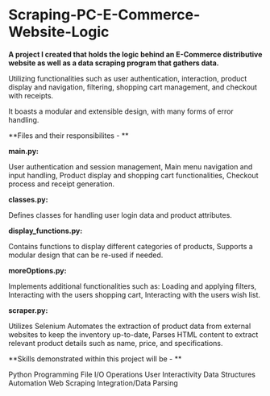 # Scraping-PC-E-Commerce-Website-Logic

**A project I created that holds the logic behind an E-Commerce distributive website as well as a data scraping program that gathers data.**

Utilizing functionalities such as user authentication, interaction, product display and navigation, filtering, shopping cart management, and checkout with receipts. 

It boasts a modular and extensible design, with many forms of error handling. 

**Files and their responsibilites - **

**main.py:**

User authentication and session management,
Main menu navigation and input handling,
Product display and shopping cart functionalities,
Checkout process and receipt generation.

**classes.py:**

Defines classes for handling user login data and product attributes.

**display_functions.py:**

Contains functions to display different categories of products,
Supports a modular design that can be re-used if needed.

**moreOptions.py:**

Implements additional functionalities such as: 
Loading and applying filters, 
Interacting with the users shopping cart,
Interacting with the users wish list.


**scraper.py:**

Utilizes Selenium
Automates the extraction of product data from external websites to keep the inventory up-to-date,
Parses HTML content to extract relevant product details such as name, price, and specifications.

**Skills demonstrated within this project will be - **

Python Programming
File I/O Operations
User Interactivity
Data Structures
Automation
Web Scraping
Integration/Data Parsing

